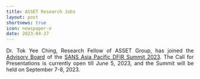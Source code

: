```yaml
---
title: ASSET Research Jobs
layout: post
shortnews: true
icon: newspaper-o
date: 2023-04-27
---
```

<p style="text-align:justify">
Dr. Tok Yee Ching, Research Fellow of ASSET Group, has joined the 
<a href="https://www.sans.org/cyber-security-training-events/apac-dfir-summit-2023#advisory-board">Advisory Board</a>
of the <a href="https://www.sans.org/cyber-security-training-events/apac-dfir-summit-2023/">SANS Asia Pacific DFIR Summit 2023</a>.
The Call for Presentations is currently open till June 5, 2023, and the Summit will be held on September 7-8, 2023.
</p>

